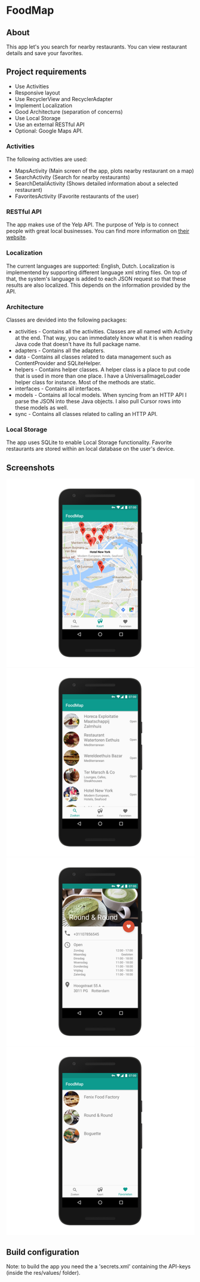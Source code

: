 # FoodMap
## About
This app let's you search for nearby restaurants. You can view restaurant details and save your favorites.

## Project requirements
* Use Activities
* Responsive layout
* Use RecyclerView and RecyclerAdapter
* Implement Localization
* Good Architecture (separation of concerns)
* Use Local Storage
* Use an external RESTful API
* Optional: Google Maps API.

### Activities
The following activities are used:
* MapsActivity (Main screen of the app, plots nearby restaurant on a map)
* SearchActivity (Search for nearby restaurants)
* SearchDetailActivity (Shows detailed information about a selected restaurant)
* FavoritesActivity (Favorite restaurants of the user)

### RESTful API
The app makes use of the Yelp API. The purpose of Yelp is to connect people with great local businesses. You can find more information on [their website](https://www.yelp.com/).

### Localization
The current languages are supported: English, Dutch.
Localization is implementend by supporting different language xml string files. On top of that, the system's language is added to each JSON request so that these results are also localized. This depends on the information provided by the API.

### Architecture
Classes are devided into the following packages: 
* activities - Contains all the activities. Classes are all named with Activity at the end. That way, you can immediately know what it is when reading Java code that doesn't have its full package name.
* adapters - Contains all the adapters.
* data - Contains all classes related to data management such as ContentProvider and SQLiteHelper.
* helpers - Contains helper classes. A helper class is a place to put code that is used in more than one place. I have a UniversalImageLoader helper class for instance. Most of the methods are static.
* interfaces - Contains all interfaces.
* models - Contains all local models. When syncing from an HTTP API I parse the JSON into these Java objects. I also pull Cursor rows into these models as well.
* sync - Contains all classes related to calling an HTTP API.

### Local Storage
The app uses SQLite to enable Local Storage functionality. Favorite restaurants are stored within an local database on the user's device. 

## Screenshots
![Screenshot 1](/screenshots/Screenshot_1_nexus5x-portrait.png  "Screenshot 1")
![Screenshot 2](/screenshots/Screenshot_2_nexus5x-portrait.png  "Screenshot 2")
![Screenshot 3](/screenshots/Screenshot_3_nexus5x-portrait.png  "Screenshot 3")
![Screenshot 4](/screenshots/Screenshot_4_nexus5x-portrait.png  "Screenshot 4")

## Build configuration
Note: to build the app you need the a 'secrets.xml' containing the API-keys (inside the res/values/ folder).